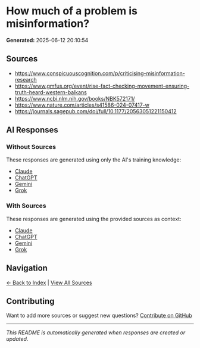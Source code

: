 # How much of a problem is misinformation?

**Generated:** 2025-06-12 20:10:54

## Sources

* https://www.conspicuouscognition.com/p/criticising-misinformation-research
* https://www.gmfus.org/event/rise-fact-checking-movement-ensuring-truth-heard-western-balkans
* https://www.ncbi.nlm.nih.gov/books/NBK572171/
* https://www.nature.com/articles/s41586-024-07417-w
* https://journals.sagepub.com/doi/full/10.1177/20563051221150412


## AI Responses

### Without Sources
These responses are generated using only the AI's training knowledge:

- [Claude](response-claude-default.md)
- [ChatGPT](response-chatgpt-default.md)
- [Gemini](response-gemini-default.md)
- [Grok](response-grok-default.md)

### With Sources
These responses are generated using the provided sources as context:

- [Claude](response-claude-sources.md)
- [ChatGPT](response-chatgpt-sources.md)
- [Gemini](response-gemini-sources.md)
- [Grok](response-grok-sources.md)

## Navigation

[← Back to Index](../README.md) | [View All Sources](../allsources.md)

## Contributing

Want to add more sources or suggest new questions? [Contribute on GitHub](https://github.com/justinwest/SuggestedSources)

---

*This README is automatically generated when responses are created or updated.*
